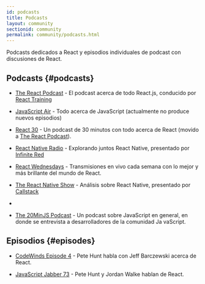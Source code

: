 ```yaml
---
id: podcasts
title: Podcasts
layout: community
sectionid: community
permalink: community/podcasts.html
---
```


Podcasts dedicados a React y episodios individuales de podcast con discusiones de React.

## Podcasts {#podcasts}

- [The React Podcast](https://reactpodcast.simplecast.fm/) - El podcast acerca de todo React.js, conducido por [React Training](https://reacttraining.com)

- [JavaScript Air](https://javascriptair.com/) - Todo acerca de JavaScript (actualmente no produce nuevos episodios)

- [React 30](https://react30.com/) - Un podcast de 30 minutos con todo acerca de React (movido a [The React Podcast](https://reactpodcast.simplecast.fm/)).

- [React Native Radio](https://reactnativeradio.com) - Explorando juntos React Native, presentado por [Infinite Red](https://infinite.red)

- [React Wednesdays](https://www.telerik.com/react-wednesdays) - Transmisiones en vivo cada semana con lo mejor y más brillante del mundo de React.

- [The React Native Show](https://callstack.com/podcast-react-native-show) - Análisis sobre React Native, presentado por [Callstack](https://callstack.com/?utm_campaign=Podcast&utm_source=reactjs_org&utm_medium=community_podcasts)
- 
- [The 20MinJS Podcast](https://podcast.20minjs.com/) - Un podcast sobre JavaScript en general, en donde se entrevista a desarrolladores de la comunidad Ja vaScript. 

## Episodios {#episodes}

- [CodeWinds Episode 4](https://codewinds.com/podcast/004.html) - Pete Hunt habla con Jeff Barczewski acerca de React.


- [JavaScript Jabber 73](https://devchat.tv/js-jabber/073-jsj-react-with-pete-hunt-and-jordan-walke) - Pete Hunt y Jordan Walke hablan de React.


